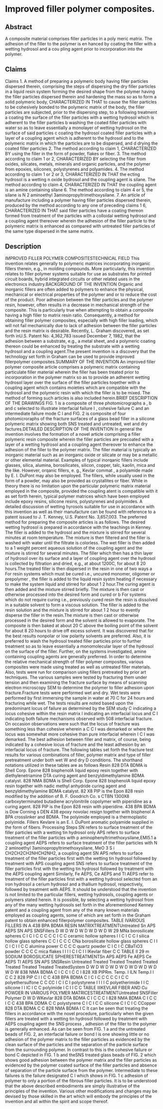 # Improved filler polymer composites.

## Abstract
A composite material comprises filler particles in a poly meric matrix. The adhesion of the filler to the polymer is en hanced by coating the filler with a wetting hydrosol and a cou pling agent prior to incorporation into the polymer.

## Claims
Claims 1. A method of preparing a polymeric body having filler particles dispersed therein, comprising the steps of dispersing the dry filler particles in a liquid resin system forming the desired shape from the polymer having the filler particles dispersed therein and hardening the mass so as to form a solid polymeric body, CHARACTERIZED IN THAT to cause the filler particles to be cohesively bonded to the polymeric matrix of the body, the filler particles are subjected, prior to the dispersing step, to a following treatment a coating the surface of the filler particles with a wetting hydrosol which is adherent to the filler particles b washing the coated filler particles with water so as to leave essentially a monolayer of wetting hydrosol on the surface of said particles c coating the hydrosol coated filler particles with a layer of a coupling agent which is adherent to the hydrosol and to the polymeric matrix in which the particles are to be dispersed, and d drying the coated filler particles 2. The method according to claim 1, CHARACTERIZED BY using the filler in the form of powder, flakes or fiber. 3. The method according to claim 1 or 2, CHARACTERIZED BY selecting the filler from oxides, silicates, metals, minerals and organic particles, and the polymer from epoxies, silicones, polystyrenes and polyamides. 4. The method according to claim 1 or 2 or 3, CHARACTERIZED IN THAT the ecting hydrosol is a wetting n oxide bydrosol and the coupling agent is silane. The method according to claim 4, CHARACTERIZED IN THAT the coupling agent is an amine containing silane 6. The method according to claim 4 or 5, the silane is N 2 aminoethyl 3aminopropyltrimethoxysilane. 7. An article of manufacture including a polymer having filler particles dispersed therein, produced by the method according to any one of preceding claims 1 6, CHARACTERIZED IN THAT said filler particles have a coating thereon formed from treatment of the particles with a colloidal wetting hydrosol and a coupling agent thereover wherein the adhesion of the filler particle to the polymeric matrix is enhanced as compared with untreated filler particles of the same type dispersed in the same matrix.

## Description
IMPROVED FILLER POLYMER COMPOSITESTECHNICAL FIELD This invention relates generally to polymeric matrices incorporating inorganic fillers therein, e.g., in molding compounds. More particularly, this invention relates to filler polymer systems suitable for use as substrates for printed circuit boards, hybrid integrated circuits or other related uses in the electronics industry.BACKGROUND OF THE INVENTION Organic and inorganic fillers are often added to polymers to enhance the physical, mechanical or electrical properties of the polymer and or to reduce the cost of the product. Poor adhesion between the filler particles and the polymer resin, however, often results in a decrease in mechanical strength of the composite. This is particularly true when attempting to obtain a composite having a high filler to matrix resin ratio. Consequently, a method for obtaining filler polymer composites, especially with high filler loading, which will not fail mechanically due to lack of adhesion between the filler particles and the resin matrix is desirable. Recently, L. Graham discovered, as set forth inU.S. Patent No. 4,362,783 issued December 7, 1982, that the adhesion between a substrate, e.g., a metal sheet, and a polymeric coating thereon could be enhanced by treating the substrate with a wetting hydrosol and a coupling agent.The present invention is a discovery that the technology set forth in Graham can be used to provide improved fillerpolymer composites.SUMMARY OF THE INVENTION An improved filler polymer composite article comprises a polymeric matrix containing particulate filler material wherein the filler has been treated prior to incorporation in the polymer matrix so as to provide an adherent wetting hydrosol layer over the surface of the filler particles toqether with a coupling agent which contains moieties which are compatible with the hydrosol and the polymeric resin with which the filler is to be mixed. The method of forming such articles is also included herein.BRIEF DESCRIPTION OF THE DRAWINGS FIG. 1 is a composite of three photomicrographs a , b and c selected to illustrate interfacial failure I , cohesive failure C and an intermediate failure mode C I and FIG. 2 is composite of four photomicroraphs of the fracture surfaces of a glass bead filler in a silicone polymeric matrix showing both SNS treated and untreated, wet and dry factures.DETAILED DESCRIPTION OF THE INVENTION In general the invention involves the formation of a novel article comprising a filler polymeric resin composite wherein the filler particles are precoated with a layer of a wetting hydrosol and a coupling agent thereover to enhance the adhesion of the filler to the polymer matrix. The filler material is typically an inorganic material such as an inorganic oxide or silicate or may be a metallic or other elemental material. Examples of typical inorqanic fillers include glasses, silica, alumina, borosilicates, silicon, copper, talc, kaolin, mica and the like. However, orqanic fillers, e. g., Kevlar commat , a polyamide made by E. I. DuPont may also be employed. The fillers, while usually used in the form of a powder, may also be provided as crystallites or fiber. While in theory there is no limitation upon the particular polymeric matrix material employed in the composite, provided the coupling atent is compatible with it as set forth herein, typical polymer matrices which have been employed include epoxy resins, silicone resins, polystyrenes and polyimides. A detailed discussion of wetting hyrosols suitable for use in accordance with this invention as well as their manufacture can be found with reference to a patent issued to J. T. Kenney, U.S. Patent No. 3,657,003. The preferred method for preparing the composite articles is as follows. The desired wetting hydrosol is prepared in accordance with the teachings in Kenney. The filler is added to the hydrosol and the mixture is stirred for several minutes at room temperature. The mixture is then filtered and the filler is washed with water until the filtrate is colorless. The wet filler is then added to a 1 weight percent aqueous solution of the coupling agent and the mixture is stirred for several minutes. The filler which then has a thin layer of hydrosol over its surface and a layer of coupling agent over the hydrosol is collected by filtration and dried, e.g., at about 1200C, for about 8 20 hours.The treated filler is then dispersed in the resin in one of two ways a For resin systems which must be cured i.e., uncured monomer, oligomer or prepolymer , the filler is added to the liquid resin systm heating if necessary to make the system liquid and stirred for about 1 2 hour.The curing agent is then added and the mixture stirred briefly. The mixture is then cast or otherwise processed into the desired form and cured or b For systems which do not require curing i.e., previously cured resin the resin is dissolved in a suitable solvent to form a viscous solution. The filler is added to the resin solution and the mixture is stirred for about 1 2 hour to evently disperse the filler in the resin.The mixture is then cast or otherwise processed in the desired form and the solvent is allowed to evaporate. The composite is then baked at about 20 C above the boiling point of the solvent for about 8 20 hours to drive off excess solvent. It was discovered that for the best results nonpolar or low polarity solvents are preferred. Also, it is preferred to wash the hydrosol treated filler particles prior to further treatment so as to leave essentially a monomolecular layer of the hydrosol on the surface of the filler. Further, on the systems investigated, amine containing coupling agents are generally preferred. In order to determine the relative mechanical strength of filler polymer composites, various composites were made using treated as well as untreated filler materials. Also, tests were run for comparison using fillers pretreated by prior art techniques. The various samples were tested by fracturing them under tension and then examining the fracture surface by means of scanning electron microscopy SEM to determine the polymer to filler adhesion upon fracture.Fracture tests were performed wet and dry. Wet tests were performed by first immersing the sample in water at 70 C for 24 hours and fracturinq while wet. The tests results are noted based upon the predominant locus of failure as determined by the SEM study C indicating a locus cohesive within the resin matrix I indicating an interfacial locus and C I indicating both failure mechanisms observed with 508 interfacial fracture. On occasion observations were such that the locus of fracture was something less than cohesive wherein a C C I was demarked or where the locus was somewhat more cohesive than pure interfacial wherein I C I was demarked. The best adhesion between filler and matrix, of course, being indicated by a cohesive locus of fracture and the least adhesion by an interfacial locus of fracture. The following tables set forth the fracture test results for various combinations of filler, polymer matrix and type of filler pretreatment under both wet W and dry D conditions. The shorthand notations utilized in these tables are as follows Resin 828 DTA BDMA is Shell Corp. Epone 828 bisphenolA liquid epoxy resin together with diethylenetriamine DTA curing agent and benzyldimethylamine BDMA catalyst. 828 NMA BDMA is Shell Corp. Epone 828 bisphenolA liquid epoxy resin together with nadic methyl anhydride curing agent and benzyldimethylamine BDMA catalyst. 82 X8 PIP is the Epon 828 resin modified by the addition of B. F. Goodrich Co. s CTBN 1300X8 carboxyterminated butadiene acrylonitrile copolymer with piperidine as a curing agent. 828 PIP is the Epon 828 resin with piperidine. 438 BPA BDMA is Dow Corning s DEN 438 epoxy novolac resign together with bisphenol A BPA crosslinker and BDMA. The polyimide employed is a thermoplastic polyimide. Fillers Kevlare is an E. I. DuPont aromatic polyamide supplied in the form of fibers. Processing Steps SN refers to surface treatment of the filler particles with a wetting tin hydrosol only APS refers to surface treatment of the filler particles with p aminophenyltrimethoxysilane,EMI5.1 a coupling agent AEPS refers to surface treatment of the filler particles with N 2 aminoethyl 3aminopropyltrimethoxysilane, MeO 3 S i CH2CH2CH2NHCH2NH2, a coupling agent SN APS refers to surface treatment of the filler particles first with the wetting tin hydrosol followed by treatment with APS coupling agent SNS refers to surface treatment of the filler particles first with the wetting tin hydrosol followed by treatment with the AEPS coupling agent Similarly, Fe AEPS, Ce AEPS and Tl AEPS refer to treatment of the filler particles first with a wetting hydrosol selected from an iron hydrosol a cerium hydrosol and a thallium hydrosol, respectively, followed by treatment with AEPS. It should be understood that the invention is not limited to the particular fillers, wetting hydrosols, coupling agents or polymers stated herein. It is possible, by selecting a wetting hydrosol from any of the many wetting hydrosols set forth in the aforementioned Kenney patent and a coupling agent from any of the many known materials employed as coupling agents, some of which are set forth in the Graham patent to obtain enhanced fillerpolymer composites. TABLE IVARIOUS FILLERS IN A 438 BPA BDMA RESIN MATRIXTREATMENTUntreated Sn APS AEPS SN APS SNSFillers D W D W D W D W D W D W 29 MNa borosilicate spheres C I C I C C C C C I C C ceramic hollow spheres I I C I C C I silica hollow glass spheres C C I C C C CNa borosilicate hollow glass spheres C I I C I C I I C C alumina power C C C C quartz powder C I C I C CBaTiO3 powder C C C C mica flakes I I I I C I C I I IKevlar fiber C C TABLE II 29 m SODIUM BOROSILICATE SPHERESTREATMENTSn APS AEPS Fe AEPS Ce AEPS Tl AEPS SN APS SNSResin Untreated Treated Treated Treated Treated Treated Treated Treated TreatedSystem D W D W D W D W D W D W D W D W D W 838 NMA BDMA C I C C I C C I 828 XB PIPRm. Temp. I ILN Temp.I I C C 2 828 PIP C I I C C 438 BPA BDMA C I C I C C C C C I C C polyethersulfone C C CC I C I C I polystyrene I I I I C polyetherimide I I C silicone I I IC I C C polyimide I C I I C C TABLE IIIKEVLAR FIBER AND Cu POWDER IN VARIOUS POLYMER MATRICESTREATMENTUntreated SNSFiller Polymer D W D WKevlar 828 DTA BDMA C I C C C I 828 NMA BDMA C I C C I C C 438 BPA DDMA C C polystyrene C I C I C C silicone C I C I C CCopper 828 DTA BDMA C C 828 NMA BDMA I C It can be seen that treating the fillers in accordance with the novel procedure, particularly when the given fillers are treated with a wetting tin hydrosol followed by treatment with AEPS coupling agent the SNS process , adhesion of the filler to the polymer is generally enhanced. As can be seen from FIG. 1 a and the untreated beads of FIG. 2, an interfacial failure or bond I is one showing little or no adhesion of the polymer matrix to the filler particles as evidenced by the clean surface of the particles and the separation of the particle surface from the surrounding polymer. In contrast to this is the cohesive failure or bond C depicted in FIG. 1 b and theSNS treated glass beads of FIG. 2 which shows good adhesion between the polymer matrix and the filler particles as evidenced by the polymer coated surface of the filler particles and absence of separation of the particle surface from the polymer. Intermediate to these failures is the failure designated C I which shows in FIG. 1 c adhesion of polymer to only a portion of the fibrous filler particles. It is to be understood that the above described embodiments are simply illustrative of the principles of the invention. Various other modifications and changes may be devised by those skilled in the art which will embody the principles of the invention and all within the spirit and scope thereof.